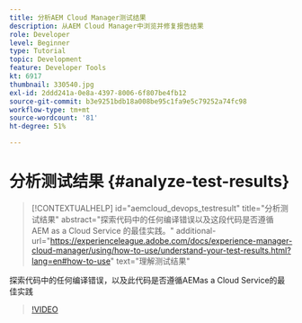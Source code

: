 ```yaml
---
title: 分析AEM Cloud Manager测试结果
description: 从AEM Cloud Manager中浏览并修复报告结果
role: Developer
level: Beginner
type: Tutorial
topic: Development
feature: Developer Tools
kt: 6917
thumbnail: 330540.jpg
exl-id: 2ddd241a-0e8a-4397-8006-6f807be4fb12
source-git-commit: b3e9251bdb18a008be95c1fa9e5c79252a74fc98
workflow-type: tm+mt
source-wordcount: '81'
ht-degree: 51%

---
```


# 分析测试结果 {#analyze-test-results}

>[!CONTEXTUALHELP]
>id="aemcloud_devops_testresult"
>title="分析测试结果"
>abstract="探索代码中的任何编译错误以及这段代码是否遵循 AEM as a Cloud Service 的最佳实践。"
>additional-url="https://experienceleague.adobe.com/docs/experience-manager-cloud-manager/using/how-to-use/understand-your-test-results.html?lang=en#how-to-use" text="理解测试结果"

探索代码中的任何编译错误，以及此代码是否遵循AEMas a Cloud Service的最佳实践

>[!VIDEO](https://video.tv.adobe.com/v/330540?quality=12&learn=on)
